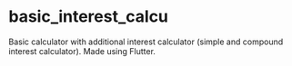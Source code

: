 # basic_interest_calcu
Basic calculator with additional interest calculator (simple and compound interest calculator). Made using Flutter. 
